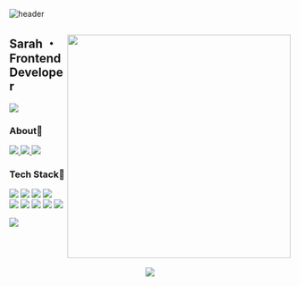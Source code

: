 ![header](https://capsule-render.vercel.app/api?type=waving&color=auto&height=250&section=header&text=Hello,%20I'm%20Sarah👻&fontSize=70&animation=fadeIn&fontAlignY=35&desc=👉%20Frontend%20Devleoper&descAlignY=55&descAlign=70)

<div align="center">
  <img width="400" align="right" src="https://user-images.githubusercontent.com/77434535/154830710-e2b64419-c920-4b1f-9240-36c0d69bb004.gif"/> 
  <div align="left">
    <h2>Sarah ・ Frontend Developer</h2>
    <a href="https://github.com/xxell-8"><img src="https://hits.seeyoufarm.com/api/count/incr/badge.svg?url=https%3A%2F%2Fgithub.com%2FXxell-8&count_bg=%23000000&title_bg=%23000000&icon=github.svg&icon_color=%23E7E7E7&title=GitHub&edge_flat=false)"/></a>
    <h3>About👀</h3>
    <p>
      <a href="https://ccell.notion.site/d1f96d50ee4d4bbabd47bdca15334070" target="_blank">
        <img src="https://img.shields.io/badge/Portfolio-FFFFFF?style=flat&logo=Notion&logoColor=black"/>
      </a>
      <a href="https://velog.io/@xxell-8" target="_blank">
        <img src="https://img.shields.io/badge/velog-34E0A1?style=flat&logo=Vimeo&logoColor=white"/>
      </a>
      <a href="mailto:cell8pepper@gmail.com">
        <img src="https://img.shields.io/badge/Gmail-EA4335?style=flat&logo=Gmail&logoColor=white&mailto:6513032@gmail.com"/>
      </a>
    </p>
    <h3>Tech Stack🚀</h3>
    <p>
      <img src="https://img.shields.io/badge/JavaScript-F7DF1E?style=flat&logo=JavaScript&logoColor=black"/> 
      <img src="https://img.shields.io/badge/Vue.js-4FC08D?style=flat&logo=Vue-dot-js&logoColor=white"/>
      <img src="https://img.shields.io/badge/HTML5-E34F26?style=flat&logo=HTML5&logoColor=white"/> 
      <img src="https://img.shields.io/badge/CSS3-1572B6?style=flat&logo=CSS3&logoColor=white"/> 
      <br>
      <img src="https://img.shields.io/badge/Python-3776AB?style=flat&logo=Python&logoColor=white"/> 
      <img src="https://img.shields.io/badge/Java-007396?style=flat&logo=Java&logoColor=white"/>
      <img src="https://img.shields.io/badge/Django-092E20?style=flat&logo=Django&logoColor=white"/>
      <img src="https://img.shields.io/badge/Git-F05032?style=flat&logo=Git&logoColor=white"/>
      <img src="https://img.shields.io/badge/Jira-0052CC?style=flat&logo=JiraSoftware&logoColor=white"/>
    </p>
    <img align="center" src="https://github-readme-stats.vercel.app/api/top-langs/?username=xxell-8&theme=dracula&layout=compact&langs_count=8"/>
  </div>
  
  <br clear="right">
  <br>
  <div align="center">
    <img src="https://github-readme-stats.vercel.app/api?username=Xxell-8&count_private=true&show_icons=true&theme=dracula" />
  </div>
</div>
